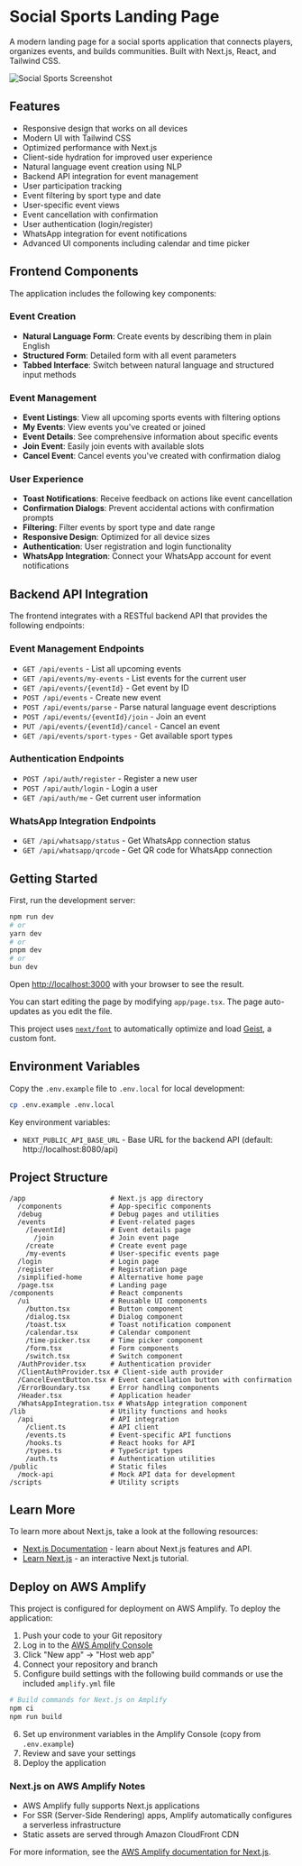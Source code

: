 # Social Sports Landing Page

A modern landing page for a social sports application that connects players, organizes events, and builds communities. Built with Next.js, React, and Tailwind CSS.

![Social Sports Screenshot](public/socialsports.jpg)

## Features

- Responsive design that works on all devices
- Modern UI with Tailwind CSS
- Optimized performance with Next.js
- Client-side hydration for improved user experience
- Natural language event creation using NLP
- Backend API integration for event management
- User participation tracking
- Event filtering by sport type and date
- User-specific event views
- Event cancellation with confirmation
- User authentication (login/register)
- WhatsApp integration for event notifications
- Advanced UI components including calendar and time picker

## Frontend Components

The application includes the following key components:

### Event Creation
- **Natural Language Form**: Create events by describing them in plain English
- **Structured Form**: Detailed form with all event parameters
- **Tabbed Interface**: Switch between natural language and structured input methods

### Event Management
- **Event Listings**: View all upcoming sports events with filtering options
- **My Events**: View events you've created or joined
- **Event Details**: See comprehensive information about specific events
- **Join Event**: Easily join events with available slots
- **Cancel Event**: Cancel events you've created with confirmation dialog

### User Experience
- **Toast Notifications**: Receive feedback on actions like event cancellation
- **Confirmation Dialogs**: Prevent accidental actions with confirmation prompts
- **Filtering**: Filter events by sport type and date range
- **Responsive Design**: Optimized for all device sizes
- **Authentication**: User registration and login functionality
- **WhatsApp Integration**: Connect your WhatsApp account for event notifications

## Backend API Integration

The frontend integrates with a RESTful backend API that provides the following endpoints:

### Event Management Endpoints
- `GET /api/events` - List all upcoming events
- `GET /api/events/my-events` - List events for the current user
- `GET /api/events/{eventId}` - Get event by ID
- `POST /api/events` - Create new event
- `POST /api/events/parse` - Parse natural language event descriptions
- `POST /api/events/{eventId}/join` - Join an event
- `PUT /api/events/{eventId}/cancel` - Cancel an event
- `GET /api/events/sport-types` - Get available sport types

### Authentication Endpoints
- `POST /api/auth/register` - Register a new user
- `POST /api/auth/login` - Login a user
- `GET /api/auth/me` - Get current user information

### WhatsApp Integration Endpoints
- `GET /api/whatsapp/status` - Get WhatsApp connection status
- `GET /api/whatsapp/qrcode` - Get QR code for WhatsApp connection

## Getting Started

First, run the development server:

```bash
npm run dev
# or
yarn dev
# or
pnpm dev
# or
bun dev
```

Open [http://localhost:3000](http://localhost:3000) with your browser to see the result.

You can start editing the page by modifying `app/page.tsx`. The page auto-updates as you edit the file.

This project uses [`next/font`](https://nextjs.org/docs/app/building-your-application/optimizing/fonts) to automatically optimize and load [Geist](https://vercel.com/font), a custom font.

## Environment Variables

Copy the `.env.example` file to `.env.local` for local development:

```bash
cp .env.example .env.local
```

Key environment variables:

- `NEXT_PUBLIC_API_BASE_URL` - Base URL for the backend API (default: http://localhost:8080/api)

## Project Structure

```
/app                     # Next.js app directory
  /components            # App-specific components
  /debug                 # Debug pages and utilities
  /events                # Event-related pages
    /[eventId]           # Event details page
      /join              # Join event page
    /create              # Create event page
    /my-events           # User-specific events page
  /login                 # Login page
  /register              # Registration page
  /simplified-home       # Alternative home page
  /page.tsx              # Landing page
/components              # React components
  /ui                    # Reusable UI components
    /button.tsx          # Button component
    /dialog.tsx          # Dialog component
    /toast.tsx           # Toast notification component
    /calendar.tsx        # Calendar component
    /time-picker.tsx     # Time picker component
    /form.tsx            # Form components
    /switch.tsx          # Switch component
  /AuthProvider.tsx      # Authentication provider
  /ClientAuthProvider.tsx # Client-side auth provider
  /CancelEventButton.tsx # Event cancellation button with confirmation
  /ErrorBoundary.tsx     # Error handling components
  /Header.tsx            # Application header
  /WhatsAppIntegration.tsx # WhatsApp integration component
/lib                     # Utility functions and hooks
  /api                   # API integration
    /client.ts           # API client
    /events.ts           # Event-specific API functions
    /hooks.ts            # React hooks for API
    /types.ts            # TypeScript types
    /auth.ts             # Authentication utilities
/public                  # Static files
  /mock-api              # Mock API data for development
/scripts                 # Utility scripts
```

## Learn More

To learn more about Next.js, take a look at the following resources:

- [Next.js Documentation](https://nextjs.org/docs) - learn about Next.js features and API.
- [Learn Next.js](https://nextjs.org/learn) - an interactive Next.js tutorial.

## Deploy on AWS Amplify

This project is configured for deployment on AWS Amplify. To deploy the application:

1. Push your code to your Git repository
2. Log in to the [AWS Amplify Console](https://console.aws.amazon.com/amplify/home)
3. Click "New app" → "Host web app"
4. Connect your repository and branch
5. Configure build settings with the following build commands or use the included `amplify.yml` file

```bash
# Build commands for Next.js on Amplify
npm ci
npm run build
```

6. Set up environment variables in the Amplify Console (copy from `.env.example`)
7. Review and save your settings
8. Deploy the application

### Next.js on AWS Amplify Notes

- AWS Amplify fully supports Next.js applications
- For SSR (Server-Side Rendering) apps, Amplify automatically configures a serverless infrastructure
- Static assets are served through Amazon CloudFront CDN

For more information, see the [AWS Amplify documentation for Next.js](https://docs.aws.amazon.com/amplify/latest/userguide/deploy-nextjs-app.html).
